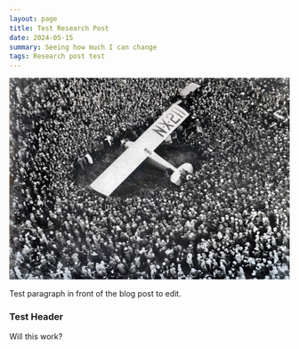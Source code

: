 ```yaml
---
layout: page
title: Test Research Post
date: 2024-05-15
summary: Seeing how much I can change
tags: Research post test
---
```


![Charles Lindbergh lands in Paris, France](/images/the_wonderful_llms/Charles_Lindbergh_Lands_in_France.jpg)

Test paragraph in front of the blog post to edit.  

### Test Header

Will this work?
